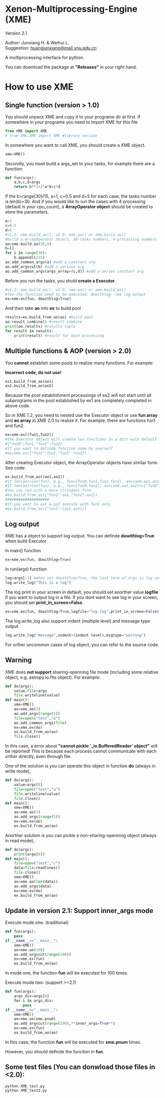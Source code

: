 # Xenon-Multiprocessing-Engine (XME)

Version 2.1

Author: Junxiang H. & Weihui L. <br>
Suggestion: huangjunxiang@mail.ynu.edu.cn

A multiprocessing interface for python.

You can download the package at **"Releases"** in your right hand.

# How to use XME

## Single function (version > 1.0)

You should unpack XME and copy it to your programe dir at first. If somewhere in your programe you need to import XME for this file

```python
from XME import XME 
# from XME.XME import XME #library version
```

In somewhere you want to call XME, you should create a XME object.

```python
xme=XME()
```

Secondly, you must build a args_set to your tasks, for example there are a function:

```python
def fun(args):
    a,b,c,d=args
    return b**2+2*a*b+c*d
```

If the b=range(30)/15, a=1, c=0.5 and d=5 for each case, the tasks number is len(b)=30. And if you would like to run the cases with 4 processing (default is your cpu_count), a **ArrayOperator object** should be created to store the parameters.

```python
a=1
c=0.5
d=5
#v1.2: xme.build_ao(), v2.0: xme.ao() or xme.build_ao()
#build a ArrayOperator object, 30-tasks numbers, 4-processing numbers
ao=xme.build_ao(30,4) 
b=[]
for i in range(30):
    b.append(i/15)
ao.add_common_args(a) #add a constant arg
ao.add_argscut(b) #add a various arg
ao.add_common_args(args_array=(c,d)) #add a series constant arg
```

Before you run the tasks, you shuld **create a Executor**.

```python
#v1.2: xme.build_ex(), v2.0: xme.ex() or xme.build_ex()
#fun-the function need to be executed, dowithlog- see log output
ex=xme.ex(fun, dowithlog=True) 
```

And then take **ao** into **ex** to build pool

```python
results=ex.build_from_ao(ao) #build pool
ao.result_combine() #result combine
print(ao.results) #results tuple
for result in results:
    print(result) #result for each processing
```

## Multiple functions & AOP (version > 2.0)

You **cannot** establish some pools to realize many functions. For example:

**Incorrect code, do not use!**
```python
ex1.build_from_ao(ao1)
ex2.build_from_ao(ao2)
```

Because the pool establishment processings of ex2 will not start until all subprograms in the pool established by ex1 are completely completed in above code. 

So in XME 1.2, you need to nested use the Executor object or use **fun array** and **ao array** in XME 2.0 to realize it. For example, there are functions fun1 and fun2.

```python
ex=xme.ex((fun1,fun2))
#the Executor object will create two functions in a dict with default function name
#{"fun0":fun1,"fun1":fun2}
#if you want to definde function name by yourself
#ex=xme.ex({"fun1":fun1,"fun2":fun2})
```

After creating Executor object, the ArrayOperator objects have similar form. See code:

```python
ex.build_from_ao((ao1,ao2))
#If len(ao)<len(fun), e.g., fun=(fun0,fun1,fun2,fun3), ao=(ao0,ao1,ao2) => {"fun0":(ao0,),"fun1":(ao1,),"fun2":(ao2,)}
#If len(ao)>len(fun), e.g., fun=(fun0,fun1), ao=(ao0,ao1,ao2)=>{"fun0":(ao0,),"fun1":(ao1,ao2)}
#You can run with a more stringent form:
#ex.build_from_ao({"fun1":ao1,"fun2":ao2})
####################
#If you want to ao1 & ao2 execute with fun1 only
#ex.build_from_ao({"fun1":(ao1,ao2)})
```

## Log output

XME has a object to support log output. You can definde **dowithlog=True** when build Executor

In main() function
```python
ex=xme.ex(fun, dowithlog=True)
```

In run(args) function
```python
log=args[-1] #when set dowithlog=True, the last term of args is log output object
log.write_log("This is a log")
```

The log print in your screen in default, you should set anorther value **logfile** if you want to output log in a file. If you dont want to see log in your screen, you should set **print_in_screen=False**.

```python
ex=xme.ex(fun, dowithlog=True,logfile="log.log",print_in_screen=False)
```

The log.write_log also support indent (multiple level) and message type output.

```python
log.write_log("message",indent=(indent level),msgtype="warning")
```

For orther uncommon cases of log object, you can refer to the source code.

## Warning

XME does **not support** sharing-openning file mode (including some relative object, e.g. astropy.io.fits object). For example:

```python
def do(args):
    value,file=args
    file.writeline(value)
def main():
    xme=XME()
    ao=xme.ao(5)
    ao.add_args(range(5))
    file=open("test","a")
    ao.add_common_args(file)
    ex=xme.ex(do)
    ex.build_from_ao(ao)
    file.close()
```

In this case, a error about **"cannot pickle '_io.BufferedReader' object"** will be reported! This is because each process cannot communicate with each orther directly, even through file.

One of the solution is you can operate this object in function **do** (always in write mode),

```python
def do(args):
    value=args[0]
    file=open("test","a")
    file.writeline(value)
    file.close()
def main():
    xme=XME()
    ao=xme.ao(5)
    ao.add_args(range(5))
    ex=xme.ex(do)
    ex.build_from_ao(ao)
```

Anorther solution is you can pickle a non-sharing-openning object (always in read mode),

```python
def do(args):
    print(args[0])
def main():
    file=open("test","r")
    data=file.readlines()
    file.close()
    xme=XME()
    ao=xme.ao(len(data))
    ao.add_args(data)
    ex=xme.ex(do)
    ex.build_from_ao(ao)
```

## Update in version 2.1: Support inner_args mode

Execute mode one: (traditional)

```python
def fun(args):
    pass
if __name__=="__main__":
    xme=XME()
    ao=xme.ao(100)
    ao.add_argscut(range(100))
    ex=xme.ex(fun)
    ex.build_from_ao(ao)
```

In mode one, the function **fun** will be executed for 100 times.

Execute mode two: (support >=2.1)

```python
def fun(args):
    args_div=args[0]
    for i in args_div:
        pass
if __name__=="__main__":
    xme=XME()
    ao=xme.ao(xme.pnum)
    ao.add_argscut(range(100),**inner_args=True**)
    ex=xme.ex(fun)
    ex.build_from_ao(ao)
```

In this case, the function **fun** will be executed for **xme.pnum** times.

However, you should definde the funciton in **fun**.

## Some test files (You can donwload those files in <2.0):
```shell
python XME_test.py
python XME_test2.py
```



 
